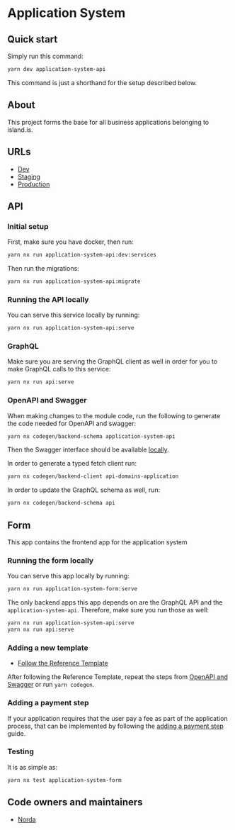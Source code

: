 # Application System

## Quick start

Simply run this command:

```bash
yarn dev application-system-api
```

This command is just a shorthand for the setup described below.

## About

This project forms the base for all business applications belonging to island.is.

## URLs

- [Dev](https://beta.dev01.devland.is/umsoknir/)
- [Staging](https://beta.staging01.devland.is/umsoknir/)
- [Production](https://island.is/umsoknir/)

## API

### Initial setup

First, make sure you have docker, then run:

```bash
yarn nx run application-system-api:dev:services
```

Then run the migrations:

```bash
yarn nx run application-system-api:migrate
```

### Running the API locally

You can serve this service locally by running:

```bash
yarn nx run application-system-api:serve
```

### GraphQL

Make sure you are serving the GraphQL client as well in order for you to make
GraphQL calls to this service:

```bash
yarn nx run api:serve
```

### OpenAPI and Swagger

When making changes to the module code, run the following to generate the code
needed for OpenAPI and swagger:

```bash
yarn nx codegen/backend-schema application-system-api
```

Then the Swagger interface should be available [locally](localhost:3333/swagger).

In order to generate a typed fetch client run:

```bash
yarn nx codegen/backend-client api-domains-application
```

In order to update the GraphQL schema as well, run:

```bash
yarn nx codegen/backend-schema api
```

## Form

This app contains the frontend app for the application system

### Running the form locally

You can serve this app locally by running:

```bash
yarn nx run application-system-form:serve
```

The only backend apps this app depends on are the GraphQL API and the
`application-system-api`. Therefore, make sure you run those as well:

```bash
yarn nx run application-system-api:serve
yarn nx run api:serve
```

### Adding a new template

- [Follow the Reference Template](https://github.com/island-is/island.is/tree/main/libs/application/templates/reference-template)

After following the Reference Template, repeat the steps from [OpenAPI and Swagger](https://github.com/island-is/island.is/tree/main/apps/application-system#openapi-and-swagger)
or run `yarn codegen`.

### Adding a payment step

If your application requires that the user pay a fee as part of the application process,
that can be implemented by following the [adding a payment step](https://docs.devland.is/misc/application-payment-guide)
guide.

### Testing

It is as simple as:

```bash
yarn nx test application-system-form
```

## Code owners and maintainers

- [Norda](https://github.com/orgs/island-is/teams/norda-applications/members)
